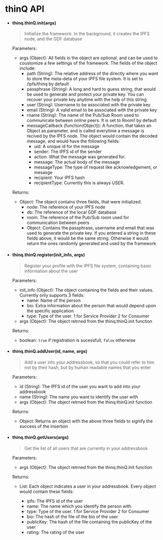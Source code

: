 # thinQ API

- #### thinq.thinQ.init(args)
    > Initialize the framework. In the background, it creates the IPFS node, and the GDF database

    Parameters:
    * args (Object): All fields in the object are optional, and can be used to coustomize a few settings of the framework. The fields of the object include:
        - path (String): The relative address of the directly where you want to store the meta-deta of your IPFS file system. It is set to /ipfs/thinq by default
        - passphrase (String): A long and hard to guess string, that would be used to generate and protect your private key. You can recover your private key anytime with the help of this string
        - user (String): Username to be associated with the private key
        - email (String): A valid email to be associated with the private key
        - rname (String): The name of the Pub/Sub Room used to communicate between online peers. It is set to Room1 by default
        - messageCallback (function(Object)): A function, that takes an Object as parameter, and is called everytime a message is recived by the IPFS node. The object would contain the decoded message, and would have the following fields:
            - uid: A unique id for the message
            - sender: The IPFS id of the sender
            - action: What the message was generated for.
            - message: The actual body of the message
            - messageType: The type of request like acknowledgement, or mesasge
            - recipient: Your IPFS hash
            - recipientType: Currently this is always USER.

    Returns:
    * Object: The object contains three fields, that were initialized. 
        - node: The reference of your IPFS node
        - db: The reference of the local GDF database
        - room: The reference of the Pub/Sub room used for communication between peers
        - Object: Contains the passphrase, username and email that was used to generate the private key. If you entered a string in these fields above, it would be the same string. Otherwise it would return the ones randomly generated and used by the framework


- #### thinq.thinQ.register(init_info, args)
    > Register your profile with the IPFS file system, containing basic information about the user

    Parameters:
    * init_info (Object): The object containing the fields and their values. Currently only supports 3 fields:
        - name: Name of the person
        - bio: Extra information about the person that would depend upon the specific application
        - type: Type of the user. 1 for Service Provider 2 for Consumer
    * args (Object): The object retrned from the thinq.thinQ.init function

    Returns:
    * boolean: `true` if registration is sucessfull, `false` otherwise 

- #### thinq.thinQ.addUser(id, name, args)
    > Add a user into your addressbook, so that you could refer to him not by their hash, but by human readable names that you enter

    Parameters:
    * id (String): The IPFS id of the user you want to add into your addressbook
    * name (String): The name you want to identify the user with
    * args (Object): The object retrned from the thinq.thinQ.init function

    Returns:
    * Object: Returns an object with the above three fields to signify the success of the insertion

- #### thinq.thinQ.getUsers(args)
    > Get the list of all users that are currently in your addressbook

    Parameters:
    * args (Object): The object retrned from the thinq.thinQ.init function

    Returns:
    * List<Object>: Each object indicates a user in your addressbook. Every object would contain these fields:
        - ipfs: The IPFS id of the user
        - name: The name which you identify the person with
        - type: Type of the user. 1 for Service Provider 2 for Consumer
        - bio: The hash of the file of the bio of the user
        - publicKey: The hash of the file containing the publicKey of the user
        - rating: The rating of the user


